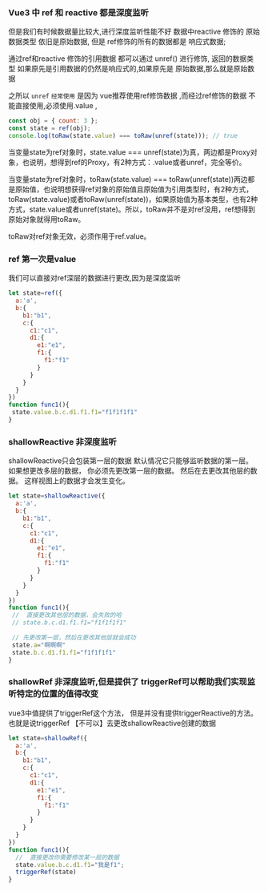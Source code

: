 ### Vue3 中 ref 和 reactive 都是深度监听
但是我们有时候数据量比较大,进行深度监听性能不好
数据中reactive 修饰的 原始数据类型 依旧是原始数据,
但是 ref修饰的所有的数据都是 响应式数据;

通过ref和reactive 修饰的引用数据 都可以通过 unref() 进行修饰,  返回的数据类型 如果原先是引用数据的仍然是响应式的,如果原先是 原始数据,那么就是原始数据

之所以 `unref` `经常使用` 是因为 vue推荐使用ref修饰数据 ,而经过ref修饰的数据 不能直接使用,必须使用.value ,

```js
const obj = { count: 3 };
const state = ref(obj);
console.log(toRaw(state.value) === toRaw(unref(state))); // true
```
当变量state为ref对象时，state.value === unref(state)为真，两边都是Proxy对象，也说明，想得到ref的Proxy，有2种方式：.value或者unref，完全等价。

当变量state为ref对象时，toRaw(state.value) === toRaw(unref(state))两边都是原始值，也说明想获得ref对象的原始值且原始值为引用类型时，有2种方式，toRaw(state.value)或者toRaw(unref(state))，如果原始值为基本类型，也有2种方式，state.value或者unref(state)。所以，toRaw并不是对ref没用，ref想得到原始对象就得用toRaw。

toRaw对ref对象无效，必须作用于ref.value。

### ref 第一次是value
我们可以直接对ref深层的数据进行更改,因为是深度监听
```javascript
let state=ref({
  a:'a',
  b:{
    b1:"b1",
    c:{
      c1:"c1",
      d1:{
        e1:"e1",
        f1:{
          f1:"f1"
        }
      }
    }
  }
})
function func1(){
 state.value.b.c.d1.f1.f1="f1f1f1f1"
}
```
###  shallowReactive 非深度监听
shallowReactive只会包装第一层的数据
默认情况它只能够监听数据的第一层。
如果想更改多层的数据，
你必须先更改第一层的数据。
然后在去更改其他层的数据。
这样视图上的数据才会发生变化。

```javascript
let state=shallowReactive({
  a:'a',
  b:{
    b1:"b1",
    c:{
      c1:"c1",
      d1:{
        e1:"e1",
        f1:{
          f1:"f1"
        }
      }
    }
  }
})
function func1(){
 //  直接更改其他层的数据，会失败的哈
 // state.b.c.d1.f1.f1="f1f1f1f1"
 
 // 先更改第一层，然后在更改其他层就会成功
 state.a="啊啊啊"
 state.b.c.d1.f1.f1="f1f1f1f1"
}
```
### shallowRef 非深度监听,但是提供了 triggerRef可以帮助我们实现监听特定的位置的值得改变
vue3中值提供了triggerRef这个方法，
但是并没有提供triggerReactive的方法。
也就是说triggerRef 【不可以】去更改shallowReactive创建的数据
```javascript
let state=shallowRef({
  a:'a',
  b:{
    b1:"b1",
    c:{
      c1:"c1",
      d1:{
        e1:"e1",
        f1:{
          f1:"f1"
        }
      }
    }
  }
})
function func1(){
  //  直接更改你需要修改某一层的数据
  state.value.b.c.d1.f1="我是f1";
  triggerRef(state)
}
```
